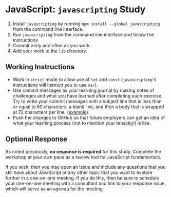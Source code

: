 # JavaScript: `javascripting` Study

1.  Install `javascripting` by running `npm install --global javascripting` from
    the command line interface.
1.  Run `javascripting` from the command line interface and follow the
    instructions
1.  Commit early and often as you work.
1.  Add your work to the `lib` directory.

## Working Instructions

-   Work in `strict` mode to allow use of `let` and `const` (`javascripting`'s
    instructions will instruct you to use `var`).
-   Use commit messages as your learning journal by making notes of challenges
    and what you have learned after completing each exercise. Try to write
    your commit messages with a subject line that is less than or equal to 50
    characters, a blank line, and then a body that is wrapped at 72 characters
    per line. ([example](https://github.com/jrhorn424/learnyounode/commit/5db673a16d4af82d3c5a80240edeb93b0e4dbd0c)).
-   Push the changes to GitHub so that future employers can get an idea of what
    your learning process (not to mention your tenacity!) is like.

## Optional Response

As noted previously, **no response is required** for this study. Complete the
workshop at your own pace as a review tool for JavaScript fundamentals.

If you wish, then you may open an issue and include any questions that you still
have about JavaScript or any other topic that you want to explore further in a
one-on-one meeting. If you do this, then be sure to schedule your one-on-one
meeting with a consultant and link to your response issue, which will serve as
an agenda for the meeting.
